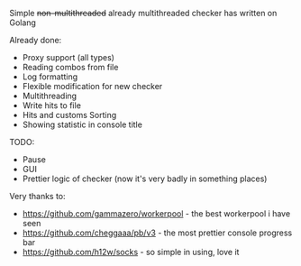 Simple ~~non-multithreaded~~ already multithreaded checker has written on Golang

Already done:
- Proxy support (all types)
- Reading combos from file
- Log formatting
- Flexible modification for new checker
- Multithreading
- Write hits to file
- Hits and customs Sorting
- Showing statistic in console title


TODO:
- Pause
- GUI
- Prettier logic of checker (now it's very badly in something places)

Very thanks to:
- https://github.com/gammazero/workerpool - the best workerpool i have seen
- https://github.com/cheggaaa/pb/v3 - the most prettier console progress bar
- https://github.com/h12w/socks - so simple in using, love it

